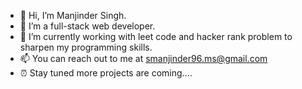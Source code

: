 - 👋 Hi, I’m Manjinder Singh.
- 👀 I’m a full-stack web developer.
- 🌱 I’m currently working with leet code and hacker rank problem to sharpen my programming skills.
- 📫 You can reach out to me at smanjinder96.ms@gmail.com
- ⏰ Stay tuned more projects are coming....

<!---
msinghnanhre/msinghnanhre is a ✨ special ✨ repository because its `README.md` (this file) appears on your GitHub profile.
You can click the Preview link to take a look at your changes.
--->
